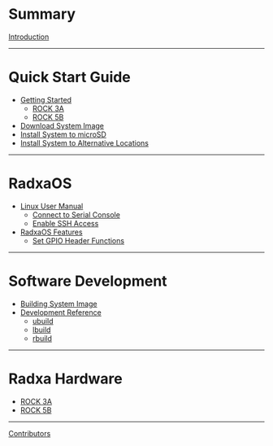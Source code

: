 # Summary

[Introduction](intro.md)

---

# Quick Start Guide
- [Getting Started](getStart.md)
  - [ROCK 3A](Rock3A.md)
  - [ROCK 5B]()
- [Download System Image](Imagedownload.md)
- [Install System to microSD](SDflash.md)
- [Install System to Alternative Locations]()

---

# RadxaOS
- [Linux User Manual]()
  - [Connect to Serial Console](SerialConsole.md)
  - [Enable SSH Access](EnableSSHAcess.md)
- [RadxaOS Features]()
  - [Set GPIO Header Functions]()

---

# Software Development
- [Building System Image]()
- [Development Reference](software/dev/index.md)
  - [ubuild](software/dev/ubuild.md)
  - [lbuild](software/dev/lbuild.md)
  - [rbuild](software/dev/rbuild.md)

---

# Radxa Hardware
- [ROCK 3A](3Ahardware.md)
- [ROCK 5B]()

---

[Contributors](contributions.md)
